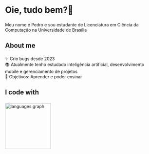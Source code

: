 <h1 align="left">Oie, tudo bem?👋</h1>

###

<p align="left">Meu nome é Pedro e sou estudante de Licenciatura em Ciência da Computação na Universidade de Brasília</p>

###

<h2 align="left">About me</h2>

###

<p align="left">✨ Crio bugs desde 2023<br>📚 Atualmente tenho estudado inteligência artificial, desenvolvimento mobile e gerenciamento de projetos<br>🎯 Objetivos: Aprender e poder ensinar</p>

###

<h2 align="left">I code with</h2>

###

<div align="left">
  <img src="https://github-readme-stats.vercel.app/api/top-langs?username=pedrofernandss&locale=en&hide_title=false&layout=compact&card_width=320&langs_count=5&theme=dracula&hide_border=false&order=2" height="150" alt="languages graph"  />
</div>

###
